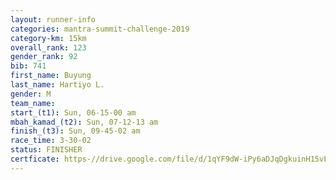```yaml
---
layout: runner-info 
categories: mantra-summit-challenge-2019 
category-km: 15km 
overall_rank: 123
gender_rank: 92
bib: 741
first_name: Buyung
last_name: Hartiyo L.
gender: M
team_name: 
start_(t1): Sun, 06-15-00 am
mbah_kamad_(t2): Sun, 07-12-13 am
finish_(t3): Sun, 09-45-02 am
race_time: 3-30-02
status: FINISHER
certficate: https-//drive.google.com/file/d/1qYF9dW-iPy6aDJqDgkuinH15vEZf5B3G/view?usp=sharing
---
```

